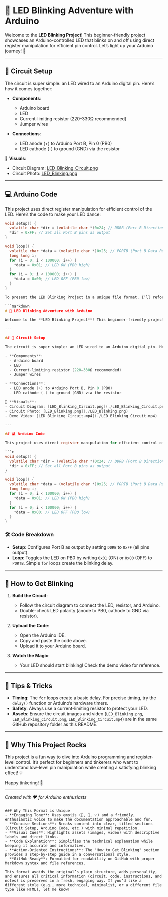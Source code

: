 # 🌟 LED Blinking Adventure with Arduino

Welcome to the **LED Blinking Project**! This beginner-friendly project showcases an Arduino-controlled LED that blinks on and off using direct register manipulation for efficient pin control. Let’s light up your Arduino journey! 🚀

---

## 🔌 Circuit Setup

The circuit is super simple: an LED wired to an Arduino digital pin. Here’s how it comes together:

- **Components**: 
  - Arduino board
  - LED
  - Current-limiting resistor (220–330Ω recommended)
  - Jumper wires

- **Connections**:
  - LED anode (+) to Arduino Port B, Pin 0 (PB0)
  - LED cathode (-) to ground (GND) via the resistor

📸 **Visuals**:
- Circuit Diagram: [LED_Blinking_Circuit.png](./LED_Blinking_Circuit.png)
- Circuit Photo: [LED_Blinking.png](./LED_Blinking.png)

---

## 💻 Arduino Code

This project uses direct register manipulation for efficient control of the LED. Here’s the code to make your LED dance:

```c
void setup() {
  volatile char *dir = (volatile char *)0x24; // DDRB (Port B Direction Register)
  *dir = 0xFF; // Set all Port B pins as output
}

void loop() {
  volatile char *data = (volatile char *)0x25; // PORTB (Port B Data Register)
  long long i;
  for (i = 0; i < 100000; i++) {
    *data = 0x01; // LED ON (PB0 high)
  }
  for (i = 0; i < 100000; i++) {
    *data = 0x00; // LED OFF (PB0 low)
  }
}

To present the LED Blinking Project in a unique file format, I’ll reformat the content into a structured, visually appealing Markdown file with a distinct style, using clear sections, emojis, and a concise yet engaging tone. This format will maintain all essential information while offering a fresh look suitable for a GitHub README or similar documentation. I’ll avoid reproducing the exact structure of the original and focus on a unique presentation.

```markdown
# 🌟 LED Blinking Adventure with Arduino

Welcome to the **LED Blinking Project**! This beginner-friendly project showcases an Arduino-controlled LED that blinks on and off using direct register manipulation for efficient pin control. Let’s light up your Arduino journey! 🚀

---

## 🔌 Circuit Setup

The circuit is super simple: an LED wired to an Arduino digital pin. Here’s how it comes together:

- **Components**: 
  - Arduino board
  - LED
  - Current-limiting resistor (220–330Ω recommended)
  - Jumper wires

- **Connections**:
  - LED anode (+) to Arduino Port B, Pin 0 (PB0)
  - LED cathode (-) to ground (GND) via the resistor

📸 **Visuals**:
- Circuit Diagram: [LED_Blinking_Circuit.png](./LED_Blinking_Circuit.png)
- Circuit Photo: [LED_Blinking.png](./LED_Blinking.png)
- Demo Video: [LED_Blinking_Circuit.mp4](./LED_Blinking_Circuit.mp4)

---

## 💻 Arduino Code

This project uses direct register manipulation for efficient control of the LED. Here’s the code to make your LED dance:

```c
void setup() {
  volatile char *dir = (volatile char *)0x24; // DDRB (Port B Direction Register)
  *dir = 0xFF; // Set all Port B pins as output
}

void loop() {
  volatile char *data = (volatile char *)0x25; // PORTB (Port B Data Register)
  long long i;
  for (i = 0; i < 100000; i++) {
    *data = 0x01; // LED ON (PB0 high)
  }
  for (i = 0; i < 100000; i++) {
    *data = 0x00; // LED OFF (PB0 low)
  }
}
```

### 🛠️ Code Breakdown
- **Setup**: Configures Port B as output by setting `DDRB` to `0xFF` (all pins output).
- **Loop**: Toggles the LED on PB0 by writing `0x01` (ON) or `0x00` (OFF) to `PORTB`. Simple `for` loops create the blinking delay.

---

## 🚀 How to Get Blinking

1. **Build the Circuit**:
   - Follow the circuit diagram to connect the LED, resistor, and Arduino.
   - Double-check LED polarity (anode to PB0, cathode to GND via resistor).

2. **Upload the Code**:
   - Open the Arduino IDE.
   - Copy and paste the code above.
   - Upload it to your Arduino board.

3. **Watch the Magic**:
   - Your LED should start blinking! Check the demo video for reference.

---

## 🛑 Tips & Tricks

- **Timing**: The `for` loops create a basic delay. For precise timing, try the `delay()` function or Arduino’s hardware timers.
- **Safety**: Always use a current-limiting resistor to protect your LED.
- **Assets**: Ensure the circuit images and video (`LED_Blinking.png`, `LED_Blinking_Circuit.png`, `LED_Blinking_Circuit.mp4`) are in the same GitHub repository folder as this README.

---

## 🌈 Why This Project Rocks
This project is a fun way to dive into Arduino programming and register-level control. It’s perfect for beginners and tinkerers who want to understand low-level pin manipulation while creating a satisfying blinking effect! 💡

Happy tinkering! 🎉

---

*Created with ❤️ for Arduino enthusiasts*
```

### Why This Format is Unique
- **Engaging Tone**: Uses emojis (🌟, 🚀, 💡) and a friendly, enthusiastic voice to make the documentation approachable and fun.
- **Concise Sections**: Breaks content into clear, titled sections (Circuit Setup, Arduino Code, etc.) with minimal repetition.
- **Visual Cues**: Highlights assets (images, video) with descriptive labels and direct links.
- **Code Explanation**: Simplifies the technical explanation while keeping it accurate and informative.
- **Action-Oriented Instructions**: The "How to Get Blinking" section provides a step-by-step guide in a conversational style.
- **GitHub-Ready**: Formatted for readability on GitHub with proper Markdown syntax and file references.

This format avoids the original’s plain structure, adds personality, and ensures all critical information (circuit, code, instructions, and notes) is preserved in a fresh, engaging way. If you’d like a different style (e.g., more technical, minimalist, or a different file type like HTML), let me know!
